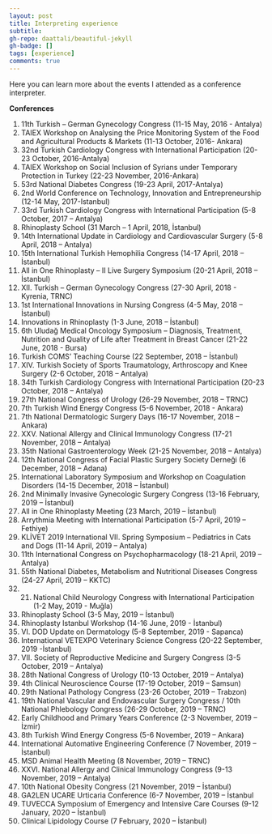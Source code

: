 ```yaml
---
layout: post
title: Interpreting experience
subtitle: 
gh-repo: daattali/beautiful-jekyll
gh-badge: []
tags: [experience]
comments: true
---
```


Here you can learn more about the events I attended as a conference interpreter.

**Conferences**

1.	11th Turkish – German Gynecology Congress (11-15 May, 2016 - Antalya)
2.	TAIEX Workshop on Analysing the Price Monitoring System of the Food and Agricultural Products & Markets (11-13 October, 2016- Ankara)
3.	32nd Turkish Cardiology Congress with International Participation (20-23 October, 2016-Antalya)
4.	TAIEX Workshop on Social Inclusion of Syrians under Temporary Protection in Turkey (22-23 November, 2016-Ankara)
5.	53rd National Diabetes Congress (19-23 April, 2017-Antalya)
6.	2nd World Conference on Technology, Innovation and Entrepreneurship (12-14 May, 2017-Istanbul)
7.	33rd Turkish Cardiology Congress with International Participation (5-8 October, 2017 – Antalya)
8.	Rhinoplasty School (31 March – 1 April, 2018, İstanbul)
9.	14th  International Update in Cardiology and Cardiovascular Surgery (5-8 April, 2018 – Antalya)
10.	15th International Turkish Hemophilia Congress (14-17 April, 2018 – İstanbul)
11.	All in One Rhinoplasty – II Live Surgery Symposium (20-21 April, 2018 – İstanbul)
12.	XII. Turkish – German Gynecology Congress (27-30 April, 2018 - Kyrenia, TRNC)
13.	 1st International Innovations in Nursing Congress (4-5 May, 2018 – İstanbul)
14.	 Innovations in Rhinoplasty (1-3 June, 2018 – İstanbul)
15.	6th Uludağ Medical Oncology Symposium – Diagnosis, Treatment, Nutrition and Quality of Life after Treatment in Breast Cancer (21-22 June, 2018 - Bursa)
16.	Turkish COMS’ Teaching Course (22 September, 2018 – İstanbul)
17.	XIV. Turkish Society of Sports Traumatology, Arthroscopy and Knee Surgery (2-6 October, 2018 – Antalya)
18.	34th Turkish Cardiology Congress with International Participation (20-23 October, 2018 – Antalya)
19.	27th National Congress of Urology (26-29 November, 2018 – TRNC)
20.	7th  Turkish Wind Energy Congress (5-6 November, 2018 - Ankara)
21.	7th National Dermatologic Surgery Days (16-17 November, 2018 – Ankara)
22.	XXV. National Allergy and Clinical Immunology Congress (17-21 November, 2018 – Antalya)
23.	35th  National Gastroenterology Week (21-25 November, 2018 – Antalya)
24.	12th National Congress of Facial Plastic Surgery Society Derneği (6 December, 2018 – Adana)
25.	International Laboratory Symposium and Workshop on Coagulation Disorders (14-15 December, 2018 – İstanbul)
26.	2nd Minimally Invasive Gynecologic Surgery Congress (13-16 February, 2019 – İstanbul)
27.	All in One Rhinoplasty Meeting (23 March, 2019 – İstanbul)
28.	Arrythmia Meeting with International Participation (5-7 April, 2019 – Fethiye)
29.	KLİVET 2019 International VII. Spring Symposium – Pediatrics in Cats and Dogs (11-14 April, 2019 – Antalya)
30.	11th International Congress on Psychopharmacology (18-21 April, 2019 – Antalya)
31.	55th National Diabetes, Metabolism and Nutritional Diseases Congress (24-27 April, 2019 – KKTC)
32.	21. National Child Neurology Congress with International Participation (1-2 May, 2019 - Muğla)
33.	Rhinoplasty School (3-5 May, 2019 – İstanbul)
34.	Rhinoplasty Istanbul Workshop (14-16 June, 2019 - İstanbul)
35.	 VI. DOD Update on Dermatology (5-8 September, 2019 - Sapanca)
36.	 International VETEXPO Veterinary Science Congress (20-22 September, 2019 -İstanbul)
37.	 VII. Society of Reproductive Medicine and Surgery Congress (3-5 October, 2019 – Antalya)
38.	 28th National Congress of Urology (10-13 October, 2019 – Antalya)
39.	4th Clinical Neuroscience Course (17-19 October, 2019 – Samsun)
40.	 29th National Pathology Congress (23-26 October, 2019 – Trabzon)
41.	 19th National Vascular and Endovascular Surgery Congress / 10th National Phlebology Congress (26-29 October, 2019 – TRNC)
42.	Early Childhood and Primary Years Conference (2-3 November, 2019 – İzmir)
43.	 8th Turkish Wind Energy Congress (5-6 November, 2019 – Ankara)
44.	International Automative Engineering Conference (7 November, 2019 – İstanbul)
45.	 MSD Animal Health Meeting (8 November, 2019 – TRNC)
46.	XXVI. National Allergy and Clinical Immunology Congress (9-13 November, 2019 – Antalya)
47.	 10th  National Obesity Congress (21 November, 2019 – İstanbul)
48.	 GA2LEN UCARE Urticaria Conference (6-7 November, 2019 – İstanbul
49.	 TUVECCA Symposium of Emergency and Intensive Care Courses (9-12 January, 2020 – İstanbul)
50.	Clinical Lipidology Course (7 February, 2020 – İstanbul)

